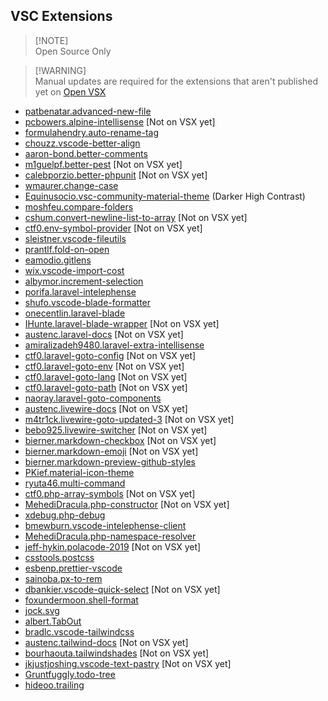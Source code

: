 ## VSC Extensions

> [!NOTE]<br>Open Source Only

> [!WARNING]<br>Manual updates are required for the extensions that aren't published yet on [Open VSX](https://open-vsx.org)

- [patbenatar.advanced-new-file](https://github.com/patbenatar/vscode-advanced-new-file)
- [pcbowers.alpine-intellisense](https://github.com/pcbowers/alpine-intellisense) [Not on VSX yet]
- [formulahendry.auto-rename-tag](https://github.com/formulahendry/vscode-auto-rename-tag)
- [chouzz.vscode-better-align](https://github.com/chouzz/vscode-better-align)
- [aaron-bond.better-comments](https://github.com/aaron-bond/better-comments)
- [m1guelpf.better-pest](https://github.com/m1guelpf/better-pest) [Not on VSX yet]
- [calebporzio.better-phpunit](https://github.com/calebporzio/better-phpunit) [Not on VSX yet]
- [wmaurer.change-case](https://github.com/wmaurer/vscode-change-case)
- [Equinusocio.vsc-community-material-theme](https://github.com/material-theme/vsc-community-material-theme) (Darker High Contrast)
- [moshfeu.compare-folders](https://github.com/moshfeu/vscode-compare-folders)
- [cshum.convert-newline-list-to-array](https://github.com/colinshum/vsc-newline-to-array) [Not on VSX yet]
- [ctf0.env-symbol-provider](https://github.com/ctf0/env-symbol-provider.git) [Not on VSX yet]
- [sleistner.vscode-fileutils](https://github.com/sleistner/vscode-fileutils)
- [prantlf.fold-on-open](https://github.com/prantlf/vscode-fold-on-open)
- [eamodio.gitlens](https://github.com/gitkraken/vscode-gitlens)
- [wix.vscode-import-cost](https://github.com/wix/import-cost)
- [albymor.increment-selection](https://github.com/albymor/Increment-Selection)
- [porifa.laravel-intelephense](https://github.com/porifa/vscode-laraphense)
- [shufo.vscode-blade-formatter](https://github.com/shufo/vscode-blade-formatter)
- [onecentlin.laravel-blade](https://github.com/onecentlin/laravel-blade-snippets-vscode)
- [IHunte.laravel-blade-wrapper](https://github.com/IHunte/Laravel-Blade-Wrapper) [Not on VSX yet]
- [austenc.laravel-docs](https://github.com/austenc/vscode-laravel-docs) [Not on VSX yet]
- [amiralizadeh9480.laravel-extra-intellisense](https://github.com/amir9480/vscode-laravel-extra-intellisense)
- [ctf0.laravel-goto-config](https://github.com/ctf0/laravel-goto-config) [Not on VSX yet]
- [ctf0.laravel-goto-env](https://github.com/ctf0/laravel-goto-env) [Not on VSX yet]
- [ctf0.laravel-goto-lang](https://github.com/ctf0/laravel-goto-lang) [Not on VSX yet]
- [ctf0.laravel-goto-path](https://github.com/ctf0/laravel-goto-path) [Not on VSX yet]
- [naoray.laravel-goto-components](https://github.com/Naoray/laravel-goto-components)
- [austenc.livewire-docs](https://github.com/austenc/vscode-livewire-docs) [Not on VSX yet]
- [m4tr1ck.livewire-goto-updated-3](https://github.com/m4tr1ck/vscode-livewire-goto) [Not on VSX yet]
- [bebo925.livewire-switcher](https://github.com/bebo925/livewire-switcher) [Not on VSX yet]
- [bierner.markdown-checkbox](https://github.com/mjbvz/vscode-markdown-checkboxes) [Not on VSX yet]
- [bierner.markdown-emoji](https://github.com/mjbvz/vscode-markdown-emoji) [Not on VSX yet]
- [bierner.markdown-preview-github-styles](https://github.com/mjbvz/vscode-github-markdown-preview-style)
- [PKief.material-icon-theme](https://github.com/PKief/vscode-material-icon-theme)
- [ryuta46.multi-command](https://github.com/ryuta46/vscode-multi-command)
- [ctf0.php-array-symbols](https://github.com/ctf0/vscode-php-array-symbol-provider) [Not on VSX yet]
- [MehediDracula.php-constructor](https://github.com/MehediDracula/PHP-Constructor) [Not on VSX yet]
- [xdebug.php-debug](https://github.com/xdebug/vscode-php-debug)
- [bmewburn.vscode-intelephense-client](https://github.com/bmewburn/vscode-intelephense)
- [MehediDracula.php-namespace-resolver](https://github.com/MehediDracula/php-namespace-resolver)
- [jeff-hykin.polacode-2019](https://github.com/jeff-hykin/polacode) [Not on VSX yet]
- [csstools.postcss](https://github.com/csstools/postcss-language)
- [esbenp.prettier-vscode](https://github.com/prettier/prettier-vscode)
- [sainoba.px-to-rem](https://github.com/sainoba/vscode-px-to-rem)
- [dbankier.vscode-quick-select](https://github.com/dbankier/vscode-quick-select) [Not on VSX yet]
- [foxundermoon.shell-format](https://github.com/foxundermoon/vs-shell-format)
- [jock.svg](https://github.com/lishu/vscode-svg2)
- [albert.TabOut](https://github.com/albertromkes/tabout)
- [bradlc.vscode-tailwindcss](https://github.com/tailwindlabs/tailwindcss-intellisense)
- [austenc.tailwind-docs](https://github.com/austenc/vscode-tailwind-docs) [Not on VSX yet]
- [bourhaouta.tailwindshades](https://github.com/bourhaouta/vscode-tailwindshades) [Not on VSX yet]
- [jkjustjoshing.vscode-text-pastry](https://github.com/jkjustjoshing/vscode-text-pastry) [Not on VSX yet]
- [Gruntfuggly.todo-tree](https://github.com/Gruntfuggly/todo-tree)
- [hideoo.trailing](https://github.com/HiDeoo/trailing)